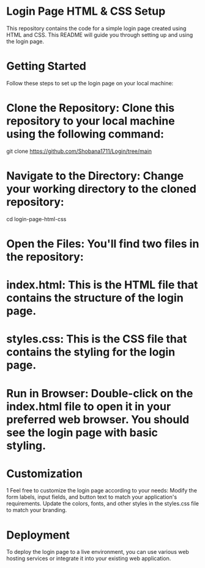 # Login Page HTML & CSS Setup
This repository contains the code for a simple login page created using HTML and CSS. This README will guide you through setting up and using the login page.

# Getting Started
Follow these steps to set up the login page on your local machine:

# **Clone the Repository:** Clone this repository to your local machine using the following command:
git clone https://github.com/Shobana1711/Login/tree/main
# **Navigate to the Directory:** Change your working directory to the cloned repository:
cd login-page-html-css
# **Open the Files:** You'll find two files in the repository:
# **index.html:** This is the HTML file that contains the structure of the login page.
# **styles.css:** This is the CSS file that contains the styling for the login page.
# **Run in Browser:** Double-click on the index.html file to open it in your preferred web browser. You should see the login page with basic styling.
# **Customization**
  1 Feel free to customize the login page according to your needs:
         Modify the form labels, input fields, and button text to match your application's requirements.
         Update the colors, fonts, and other styles in the styles.css file to match your branding.
# **Deployment**
To deploy the login page to a live environment, you can use various web hosting services or integrate it into your existing web application.
